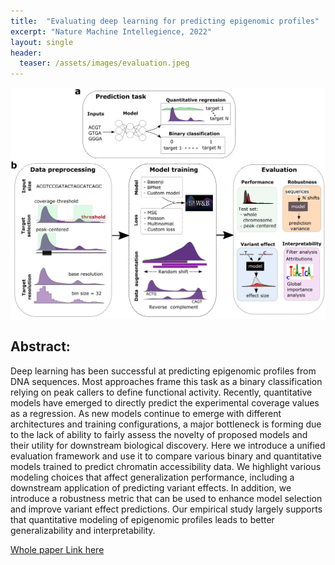 ```yaml
---
title:  "Evaluating deep learning for predicting epigenomic profiles"
excerpt: "Nature Machine Intellegience, 2022"
layout: single
header:
  teaser: /assets/images/evaluation.jpeg
---
```

![Gopher image](/assets/images/evaluation.jpeg)

## Abstract:

Deep learning has been successful at predicting epigenomic profiles from DNA sequences. Most approaches frame this task as a binary classification relying on peak callers to define functional activity. Recently, quantitative models have emerged to directly predict the experimental coverage values as a regression. As new models continue to emerge with different architectures and training configurations, a major bottleneck is forming due to the lack of ability to fairly assess the novelty of proposed models and their utility for downstream biological discovery. Here we introduce a unified evaluation framework and use it to compare various binary and quantitative models trained to predict chromatin accessibility data. We highlight various modeling choices that affect generalization performance, including a downstream application of predicting variant effects. In addition, we introduce a robustness metric that can be used to enhance model selection and improve variant effect predictions. Our empirical study largely supports that quantitative modeling of epigenomic profiles leads to better generalizability and interpretability.

[Whole paper Link here](https://www.biorxiv.org/content/10.1101/2022.04.29.490059v1)
